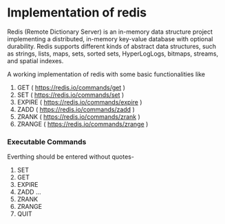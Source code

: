 # Implementation of redis

Redis (Remote Dictionary Server) is an in-memory data structure project implementing a distributed, in-memory key-value database with optional durability. Redis supports different kinds of abstract data structures, such as strings, lists, maps, sets, sorted sets, HyperLogLogs, bitmaps, streams, and spatial indexes.

A working implementation of redis with some basic functionalities like

1. GET ( https://redis.io/commands/get )
2. SET ( https://redis.io/commands/set )
3. EXPIRE ( https://redis.io/commands/expire )
4. ZADD ( https://redis.io/commands/zadd )
5. ZRANK ( https://redis.io/commands/zrank )
6. ZRANGE ( https://redis.io/commands/zrange )

### Executable Commands

Everthing should be entered without quotes-

1. SET <key> <value>
2. GET <key>
3. EXPIRE <key> <time-in-sec>
4. ZADD <key> <score1> <member1> <score2> <member2> ...
5. ZRANK <key> <member>
6. ZRANGE <key> <start> <end>
7. QUIT

